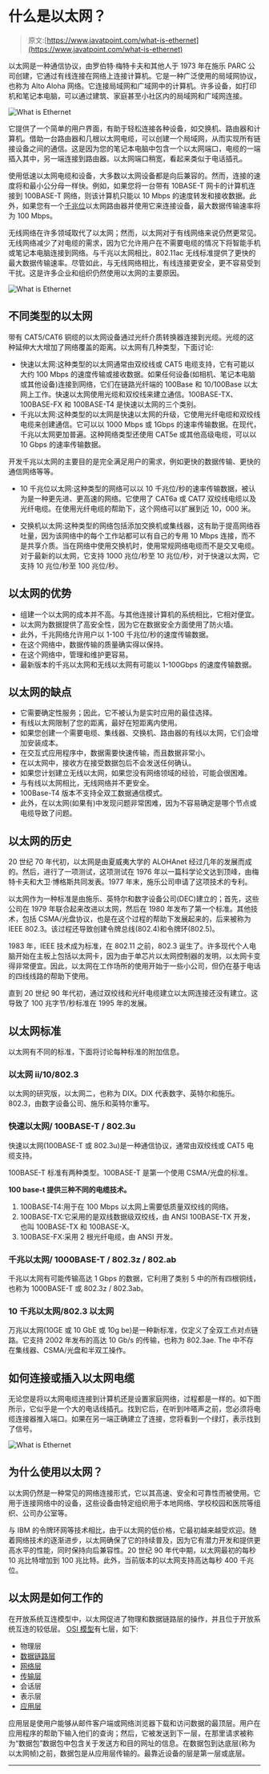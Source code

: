 # 什么是以太网？

> 原文:[https://www.javatpoint.com/what-is-ethernet](https://www.javatpoint.com/what-is-ethernet)

以太网是一种通信协议，由罗伯特·梅特卡夫和其他人于 1973 年在施乐 PARC 公司创建，它通过有线连接在网络上连接计算机。它是一种广泛使用的局域网协议，也称为 Alto Aloha 网络。它连接局域网和广域网中的计算机。许多设备，如打印机和笔记本电脑，可以通过建筑、家庭甚至小社区内的局域网和广域网连接。

![What is Ethernet](../Images/d3478536a76aeb371da758b1ff3a8ea0.png)

它提供了一个简单的用户界面，有助于轻松连接各种设备，如交换机、路由器和计算机。借助一台路由器和几根以太网电缆，可以创建一个局域网，从而实现所有链接设备之间的通信。这是因为您的笔记本电脑中包含一个以太网端口，电缆的一端插入其中，另一端连接到路由器。以太网端口稍宽，看起来类似于电话插孔。

使用低速以太网电缆和设备，大多数以太网设备都是向后兼容的。然而，连接的速度将和最小公分母一样快。例如，如果您将一台带有 10BASE-T 网卡的计算机连接到 100BASE-T 网络，则该计算机只能以 10 Mbps 的速度转发和接收数据。此外，如果您有一个[千兆位](https://www.javatpoint.com/gigabit)以太网路由器并使用它来连接设备，最大数据传输速率将为 100 Mbps。

无线网络在许多领域取代了以太网；然而，以太网对于有线网络来说仍然更常见。无线网络减少了对电缆的需求，因为它允许用户在不需要电缆的情况下将智能手机或笔记本电脑连接到网络。与千兆以太网相比，802.11ac 无线标准提供了更快的最大数据传输速率。尽管如此，与无线网络相比，有线连接更安全，更不容易受到干扰。这是许多企业和组织仍然使用以太网的主要原因。

![What is Ethernet](../Images/8a5478de955bc3085b8b4a11a8e6f88e.png)

## 不同类型的以太网

带有 CAT5/CAT6 铜缆的以太网设备通过光纤介质转换器连接到光缆。光缆的这种延伸大大增加了网络覆盖的距离。以太网有几种类型，下面讨论:

*   快速以太网:这种类型的以太网通常由双绞线或 CAT5 电缆支持，它有可能以大约 100 Mbps 的速度传输或接收数据。如果任何设备(如相机、笔记本电脑或其他设备)连接到网络，它们在链路光纤端的 100Base 和 10/100Base 以太网上工作。快速以太网使用光缆和双绞线来建立通信。100BASE-TX、100BASE-FX 和 100BASE-T4 是快速以太网的三个类别。
*   千兆以太网:这种类型的以太网是快速以太网的升级，它使用光纤电缆和双绞线电缆来创建通信。它可以以 1000 Mbps 或 1Gbps 的速率传输数据。在现代，千兆以太网更加普遍。这种网络类型还使用 CAT5e 或其他高级电缆，可以以 10 Gbps 的速率传输数据。

开发千兆以太网的主要目的是完全满足用户的需求，例如更快的数据传输、更快的通信网络等等。

*   10 千兆位以太网:这种类型的网络可以以 10 千兆位/秒的速率传输数据，被认为是一种更先进、更高速的网络。它使用了 CAT6a 或 CAT7 双绞线电缆以及光纤电缆。在使用光纤电缆的帮助下，这个网络可以扩展到近 10，000 米。

*   交换机以太网:这种类型的网络包括添加交换机或集线器，这有助于提高网络吞吐量，因为该网络中的每个工作站都可以有自己的专用 10 Mbps 连接，而不是共享介质。当在网络中使用交换机时，使用常规网络电缆而不是交叉电缆。对于最新的以太网，它支持 1000 兆位/秒至 10 兆位/秒，对于快速以太网，它支持 10 兆位/秒至 100 兆位/秒。

## 以太网的优势

*   组建一个以太网的成本并不高。与其他连接计算机的系统相比，它相对便宜。
*   以太网为数据提供了高安全性，因为它在数据安全方面使用了防火墙。
*   此外，千兆网络允许用户以 1-100 千兆位/秒的速度传输数据。
*   在这个网络中，数据传输的质量确实得以保持。
*   在这个网络中，管理和维护更容易。
*   最新版本的千兆以太网和无线以太网有可能以 1-100Gbps 的速度传输数据。

## 以太网的缺点

*   它需要确定性服务；因此，它不被认为是实时应用的最佳选择。
*   有线以太网限制了您的距离，最好在短距离内使用。
*   如果您创建一个需要电缆、集线器、交换机、路由器的有线以太网，它们会增加安装成本。
*   在交互式应用程序中，数据需要快速传输，而且数据非常小。
*   在以太网中，接收方在接受数据包后不会发送任何确认。
*   如果您计划建立无线以太网，如果您没有网络领域的经验，可能会很困难。
*   与有线以太网相比，无线网络并不更安全。
*   100Base-T4 版本不支持全双工数据通信模式。
*   此外，在以太网(如果有)中发现问题非常困难，因为不容易确定是哪个节点或电缆导致了问题。

## 以太网的历史

20 世纪 70 年代初，以太网是由夏威夷大学的 ALOHAnet 经过几年的发展而成的。然后，进行了一项测试，这项测试在 1976 年以一篇科学论文达到顶峰，由梅特卡夫和大卫·博格斯共同发表。1977 年末，施乐公司申请了这项技术的专利。

以太网作为一种标准是由施乐、英特尔和数字设备公司(DEC)建立的；首先，这些公司在 1979 年联合起来改进以太网，然后在 1980 年发布了第一个标准。其他技术，包括 CSMA/光盘协议，也是在这个过程的帮助下发展起来的，后来被称为 IEEE 802.3。该过程还导致创建令牌总线(802.4)和令牌环(802.5)。

1983 年，IEEE 技术成为标准，在 802.11 之前，802.3 诞生了。许多现代个人电脑开始在主板上包括以太网卡，因为由于单芯片以太网控制器的发明，以太网卡变得非常便宜。因此，以太网在工作场所的使用开始于一些小公司，但仍在基于电话的四线线路的帮助下使用。

直到 20 世纪 90 年代初，通过双绞线和光纤电缆建立以太网连接还没有建立。这导致了 100 兆字节/秒标准在 1995 年的发展。

## 以太网标准

以太网有不同的标准，下面将讨论每种标准的附加信息。

### 以太网 ii/10/802.3

以太网的研究版，以太网二，也称为 DIX。DIX 代表数字、英特尔和施乐。802.3，由数字设备公司、施乐和英特尔重写。

### 快速以太网/ 100BASE-T / 802.3u

快速以太网(100BASE-T 或 802.3u)是一种通信协议，通常由双绞线或 CAT5 电缆支持。

100BASE-T 标准有两种类型。100BASE-T 是第一个使用 CSMA/光盘的标准。

**100 base-t 提供三种不同的电缆技术。**

1.  100BASE-T4:用于在 100 Mbps 以太网上需要低质量双绞线的网络。
2.  100BASE-TX:它采用的是双线数据级双绞线，由 ANSI 100BASE-TX 开发，也叫 100BASE-TX 和 100BASE-X。
3.  100BASE-FX:采用 2 根光纤电缆，由 ANSI 开发。

### 千兆以太网/ 1000BASE-T / 802.3z / 802.ab

千兆以太网有可能传输高达 1 Gbps 的数据，它利用了类别 5 中的所有四根铜线，也称为 1000BASE-T 或 802.3z / 802.3ab。

### 10 千兆以太网/802.3 以太网

万兆以太网(10GE 或 10 GbE 或 10g be)是一种新标准，仅定义了全双工点对点链路。它支持 2002 年发布的高达 10 Gb/s 的传输，也称为 802.3ae. The 中不存在集线器、CSMA/光盘和半双工操作。

## 如何连接或插入以太网电缆

无论您是将以太网电缆连接到计算机还是设置家庭网络，过程都是一样的。如下图所示，它似乎是一个大的电话线插孔。找到它后，在听到咔嗒声之前，您必须将电缆连接器推入端口。如果在另一端正确建立了连接，您将看到一个绿灯，表示找到了信号。

![What is Ethernet](../Images/acf448869866828e8aee43a5abe8ea22.png)

## 为什么使用以太网？

以太网仍然是一种常见的网络连接形式，它以其高速、安全和可靠性而被使用。它用于连接网络中的设备，这些设备由特定组织用于本地网络、学校校园和医院等组织、公司办公室等。

与 IBM 的令牌环网等技术相比，由于以太网的低价格，它最初越来越受欢迎。随着网络技术的逐渐进步，以太网确保了它的持续普及，因为它有潜力开发和提供更高水平的性能，同时保持向后兼容性。20 世纪 90 年代中期，以太网最初的每秒 10 兆比特增加到 100 兆比特。此外，当前版本的以太网支持高达每秒 400 千兆位。

## 以太网是如何工作的

在开放系统互连模型中，以太网促进了物理和数据链路层的操作，并且位于开放系统互连的较低层。 [OSI 模型](https://www.javatpoint.com/osi-model)有七层，如下:

*   物理层
*   [数据链路层](https://www.javatpoint.com/data-link-layer)
*   [网络层](https://www.javatpoint.com/network-layer)
*   [传输层](https://www.javatpoint.com/computer-network-transport-layer)
*   会话层
*   表示层
*   [应用层](https://www.javatpoint.com/computer-network-application-layer)

应用层是使用户能够从邮件客户端或网络浏览器下载和访问数据的最顶层。用户在应用程序的帮助下输入他们的查询；然后，它被发送到下一层，在那里请求被称为“数据包”数据包中包含关于发送方和目的网址的信息。在数据包到达底层(称为以太网帧)之前，数据包是从应用层传输的。最靠近设备的层是第一层或底层。

* * *